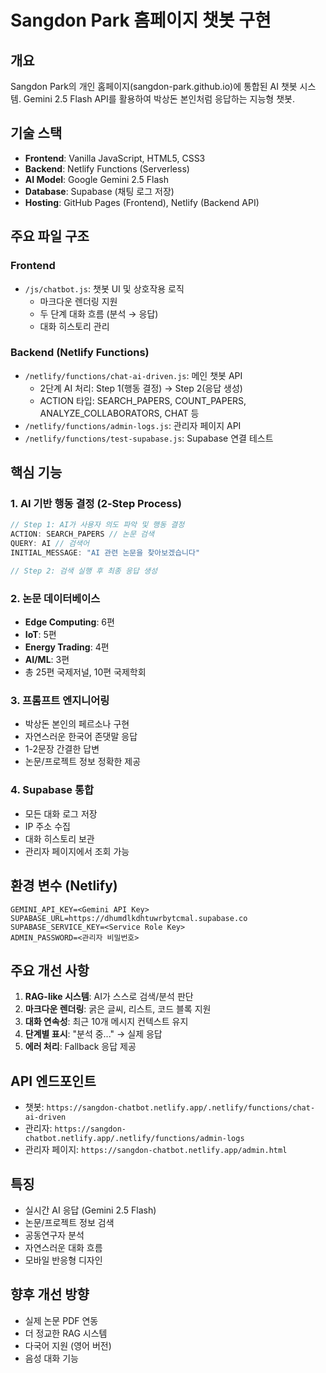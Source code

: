 # Sangdon Park 홈페이지 챗봇 구현

## 개요
Sangdon Park의 개인 홈페이지(sangdon-park.github.io)에 통합된 AI 챗봇 시스템. Gemini 2.5 Flash API를 활용하여 박상돈 본인처럼 응답하는 지능형 챗봇.

## 기술 스택
- **Frontend**: Vanilla JavaScript, HTML5, CSS3
- **Backend**: Netlify Functions (Serverless)
- **AI Model**: Google Gemini 2.5 Flash
- **Database**: Supabase (채팅 로그 저장)
- **Hosting**: GitHub Pages (Frontend), Netlify (Backend API)

## 주요 파일 구조

### Frontend
- `/js/chatbot.js`: 챗봇 UI 및 상호작용 로직
  - 마크다운 렌더링 지원
  - 두 단계 대화 흐름 (분석 → 응답)
  - 대화 히스토리 관리
  
### Backend (Netlify Functions)
- `/netlify/functions/chat-ai-driven.js`: 메인 챗봇 API
  - 2단계 AI 처리: Step 1(행동 결정) → Step 2(응답 생성)
  - ACTION 타입: SEARCH_PAPERS, COUNT_PAPERS, ANALYZE_COLLABORATORS, CHAT 등
- `/netlify/functions/admin-logs.js`: 관리자 페이지 API
- `/netlify/functions/test-supabase.js`: Supabase 연결 테스트

## 핵심 기능

### 1. AI 기반 행동 결정 (2-Step Process)
```javascript
// Step 1: AI가 사용자 의도 파악 및 행동 결정
ACTION: SEARCH_PAPERS // 논문 검색
QUERY: AI // 검색어
INITIAL_MESSAGE: "AI 관련 논문을 찾아보겠습니다"

// Step 2: 검색 실행 후 최종 응답 생성
```

### 2. 논문 데이터베이스
- **Edge Computing**: 6편
- **IoT**: 5편  
- **Energy Trading**: 4편
- **AI/ML**: 3편
- 총 25편 국제저널, 10편 국제학회

### 3. 프롬프트 엔지니어링
- 박상돈 본인의 페르소나 구현
- 자연스러운 한국어 존댓말 응답
- 1-2문장 간결한 답변
- 논문/프로젝트 정보 정확한 제공

### 4. Supabase 통합
- 모든 대화 로그 저장
- IP 주소 수집
- 대화 히스토리 보관
- 관리자 페이지에서 조회 가능

## 환경 변수 (Netlify)
```
GEMINI_API_KEY=<Gemini API Key>
SUPABASE_URL=https://dhumdlkdhtuwrbytcmal.supabase.co
SUPABASE_SERVICE_KEY=<Service Role Key>
ADMIN_PASSWORD=<관리자 비밀번호>
```

## 주요 개선 사항
1. **RAG-like 시스템**: AI가 스스로 검색/분석 판단
2. **마크다운 렌더링**: 굵은 글씨, 리스트, 코드 블록 지원
3. **대화 연속성**: 최근 10개 메시지 컨텍스트 유지
4. **단계별 표시**: "분석 중..." → 실제 응답
5. **에러 처리**: Fallback 응답 제공

## API 엔드포인트
- 챗봇: `https://sangdon-chatbot.netlify.app/.netlify/functions/chat-ai-driven`
- 관리자: `https://sangdon-chatbot.netlify.app/.netlify/functions/admin-logs`
- 관리자 페이지: `https://sangdon-chatbot.netlify.app/admin.html`

## 특징
- 실시간 AI 응답 (Gemini 2.5 Flash)
- 논문/프로젝트 정보 검색
- 공동연구자 분석
- 자연스러운 대화 흐름
- 모바일 반응형 디자인

## 향후 개선 방향
- 실제 논문 PDF 연동
- 더 정교한 RAG 시스템
- 다국어 지원 (영어 버전)
- 음성 대화 기능